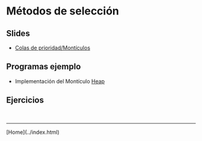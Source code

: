 # Métodos de selección

## Slides
- [Colas de prioridad/Montículos](../slides/05.4-Heaps-sem10-11.pdf)

## Programas ejemplo
- Implementación del Montículo [Heap](https://algs4.cs.princeton.edu/code/edu/princeton/cs/algs4/Heap.java.html)


## Ejercicios


<BR>
<HR>
[Home](../index.html)
<BR>

